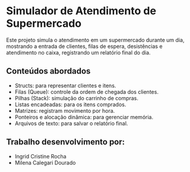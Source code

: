 # Simulador de Atendimento de Supermercado
Este projeto simula o atendimento em um supermercado durante um dia, mostrando a entrada de clientes, filas de espera, desistências e atendimento no caixa, registrando um relatório final do dia.

## Conteúdos abordados
- Structs: para representar clientes e itens.
- Filas (Queue): controle da ordem de chegada dos clientes.
- Pilhas (Stack): simulação do carrinho de compras.
- Listas encadeadas: para os itens comprados.
- Matrizes: registram movimento por hora.
- Ponteiros e alocação dinâmica: para gerenciar memória.
- Arquivos de texto: para salvar o relatório final.

## Trabalho desenvolvimento por:
- Ingrid Cristine Rocha
- Milena Calegari Dourado